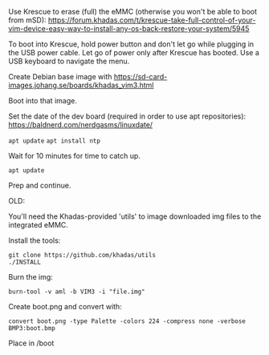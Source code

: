 Use Krescue to erase (full) the eMMC (otherwise you won't be able to boot from mSD): https://forum.khadas.com/t/krescue-take-full-control-of-your-vim-device-easy-way-to-install-any-os-back-restore-your-system/5945

To boot into Krescue, hold power button and don't let go while plugging in the USB power cable. Let go of power only after Krescue has booted. Use a USB keyboard to navigate the menu.


Create Debian base image with https://sd-card-images.johang.se/boards/khadas_vim3.html

Boot into that image.

Set the date of the dev board (required in order to use apt repositories):
https://baldnerd.com/nerdgasms/linuxdate/

`apt update`
`apt install ntp`

Wait for 10 minutes for time to catch up.

`apt update`

Prep and continue.





OLD:

You'll need the Khadas-provided 'utils' to image downloaded img files to the integrated eMMC.

Install the tools:

```
git clone https://github.com/khadas/utils
./INSTALL
```

Burn the img:

```
burn-tool -v aml -b VIM3 -i "file.img"
```

Create boot.png and convert with:

```
convert boot.png -type Palette -colors 224 -compress none -verbose BMP3:boot.bmp
```

Place in /boot
